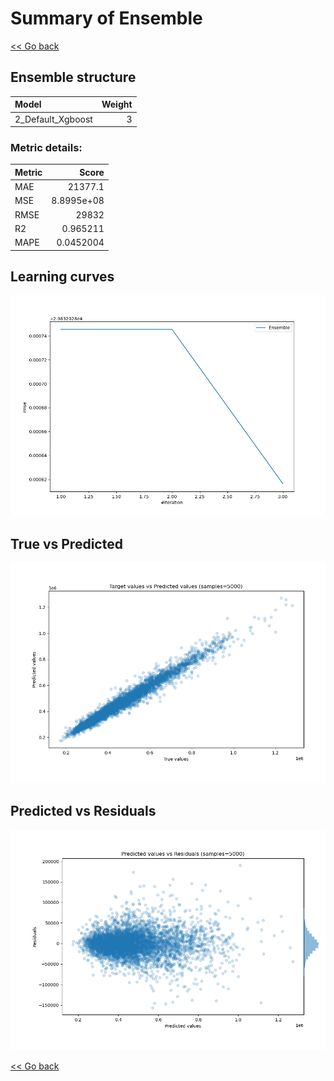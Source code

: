 # Summary of Ensemble

[<< Go back](../README.md)


## Ensemble structure
| Model             |   Weight |
|:------------------|---------:|
| 2_Default_Xgboost |        3 |

### Metric details:
| Metric   |          Score |
|:---------|---------------:|
| MAE      | 21377.1        |
| MSE      |     8.8995e+08 |
| RMSE     | 29832          |
| R2       |     0.965211   |
| MAPE     |     0.0452004  |



## Learning curves
![Learning curves](learning_curves.png)
## True vs Predicted

![True vs Predicted](true_vs_predicted.png)


## Predicted vs Residuals

![Predicted vs Residuals](predicted_vs_residuals.png)



[<< Go back](../README.md)
